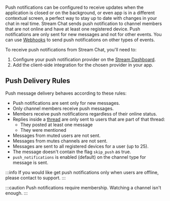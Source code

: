 Push notifications can be configured to receive updates when the application is closed or on the background, or even app is in a different contextual screen, a perfect way to stay up to date with changes in your chat in real time. Stream Chat sends push notification to channel members that are not online and have at least one registered device. Push notifications are only sent for new messages and not for other events. You can use [Webhooks](https://getstream.io/chat/docs/android/webhooks_overview) to send push notifications on other types of events.

To receive push notifications from Stream Chat, you'll need to:

1. Configure your push notification provider on the [Stream Dashboard](https://dashboard.getstream.io/).
2. Add the client-side integration for the chosen provider in your app.

## Push Delivery Rules

Push message delivery behaves according to these rules:

- Push notifications are sent only for new messages.
- Only channel members receive push messages.
- Members receive push notifications regardless of their online status.
- Replies inside a [thread](https://getstream.io/chat/docs/threads/) are only sent to users that are part of that thread:
  - They posted at least one message
  - They were mentioned
- Messages from muted users are not sent.
- Messages from mutes channels are not sent.
- Messages are sent to all registered devices for a user (up to 25).
- The message doesn't contain the flag `skip_push` as true.
- `push_notifications` is enabled (default) on the channel type for message is sent.

:::info
If you would like get push notifications only when users are offline, please contact to support.
:::

:::caution
Push notifications require membership. Watching a channel isn't enough.
:::
